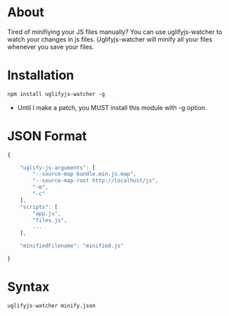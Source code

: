 About
=====

Tired of minifiying your JS files manually? You can use uglifyjs-watcher to watch your changes in js files. Uglifyjs-watcher will minify all your files whenever you save your files.

Installation
============

```html
npm install uglifyjs-watcher -g
```

* Until I make a patch, you MUST install this module with -g option.

JSON Format
========================================

```javascript
{

    "uglify-js-arguments": [
        "--source-map bundle.min.js.map",
        "--source-map-root http://localhost/js",
        "-m",
        "-c"
    ],
    "scripts": [
        "app.js",
        "files.js",
        ...
    ],

    "minifiedFilename": "minified.js"

}
```

Syntax
======

```html
uglifyjs-watcher minify.json
```
